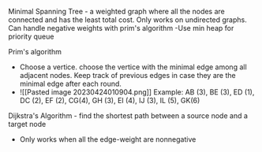 Minimal Spanning Tree - a weighted graph where all the nodes are connected and has the least total cost. Only works on undirected graphs. Can handle negative weights with prim's algorithm
	-Use min heap for priority queue



Prim's algorithm 
- Choose a vertice. choose the vertice with the minimal edge among all adjacent nodes.  Keep track of previous edges in case they are the minimal edge after each round.
- ![[Pasted image 20230424010904.png]]
	Example: AB (3),  BE (3),  ED (1), DC (2), EF (2), CG(4), GH (3), EI (4), IJ (3), IL (5), GK(6)



Dijkstra's Algorithm - find the shortest path between a source node and a target node
- Only works when all the edge-weight are nonnegative
